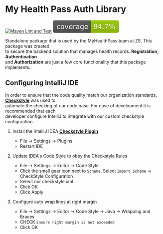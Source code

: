 # My Health Pass Auth Library

[![Maven Lint and Test](https://github.com/Kerron-Hutton/my-health-pass-auth-library/actions/workflows/maven_lint_and_test.yml/badge.svg)](https://github.com/Kerron-Hutton/my-health-pass-auth-library/actions/workflows/maven_lint_and_test.yml)
![Coverage](.github/badges/jacoco.svg)

Standalone package that is used by the MyHealthPass team at ZS. This package was created  
to secure the backend solution that manages health records. **Registration**, **Authentication**  
and **Authorization** are just a few core functionality that this package implements.  

## Configuring IntelliJ IDE

In order to ensure that the code quality match our organization standards, **[Checkstyle](https://checkstyle.sourceforge.io/index.html)** was used to   
automate the checking of our code base. For ease of development it is recommended that each   
developer configure IntelliJ to integrate with our custom checkstyle configuration.

1. Install the IntelliJ IDEA **[Checkstyle Plugin](https://plugins.jetbrains.com/plugin/1065-checkstyle-idea)**
    - File →  Settings →  Plugins
    - Restart IDE
   
2. Update IDEA's Code Style to obey the Checkstyle Rules
    - File → Settings → Editor → Code Style
    - Click the small gear icon next to `Scheme`, Select `Import Scheme` → CheckStyle Configuration
    - Select our checkstyle.xml
    - Click OK
    - Click Apply

3. Configure auto wrap lines at right margin
    - File → Settings → Editor → Code Style → Java → Wrapping and Braces
    - CHECK `Ensure right margin is not exceeded`
    - Click OK

